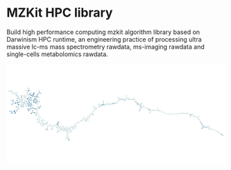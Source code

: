 # MZKit HPC library

Build high performance computing mzkit algorithm library based on Darwinism HPC runtime, an engineering practice of processing ultra massive lc-ms mass spectrometry rawdata, ms-imaging rawdata and single-cells metabolomics rawdata.

![](./test/graph_tree.svg)